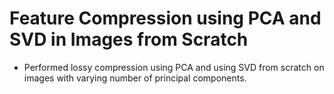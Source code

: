 # Feature Compression using PCA and SVD in Images from Scratch

- Performed lossy compression using PCA and using SVD from scratch on images with varying number of principal components.

